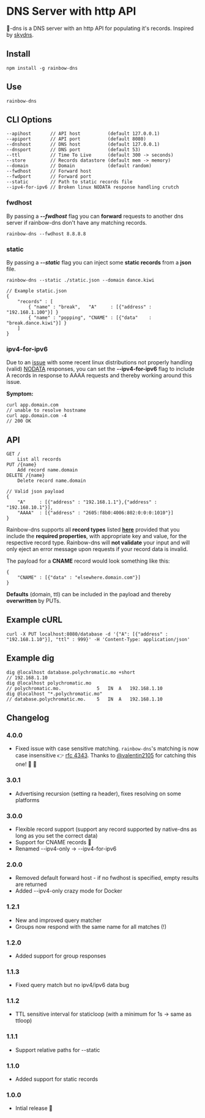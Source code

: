 # DNS Server with http API

:rainbow:-dns is a DNS server with an http API for populating it's records. Inspired by [skydns](https://github.com/skynetservices/skydns).

## Install

    npm install -g rainbow-dns

## Use

    rainbow-dns

## CLI Options

    --apihost       // API host          (default 127.0.0.1)
    --apiport       // API port          (default 8080)
    --dnshost       // DNS host          (default 127.0.0.1)
    --dnsport       // DNS port          (default 53)
    --ttl           // Time To Live      (default 300 -> seconds)
    --store         // Records datastore (default mem -> memory)
    --domain        // Domain            (default random)
    --fwdhost       // Forward host
    --fwdport       // Forward port
    --static        // Path to static records file
    --ipv4-for-ipv6 // Broken linux NODATA response handling crutch

### fwdhost

By passing a ***\-\-fwdhost*** flag you can **forward** requests to another dns server if rainbow-dns don't have any matching records.

    rainbow-dns --fwdhost 8.8.8.8

### static

By passing a ***\-\-static*** flag you can inject some **static records** from a **json** file.

    rainbow-dns --static ./static.json --domain dance.kiwi

    // Example static.json
    {
        "records" : [
            { "name" : "break",   "A"     : [{"address" : "192.168.1.100"}] }
            { "name" : "popping", "CNAME" : [{"data"    : "break.dance.kiwi"}] }
        ]
    }

### ipv4-for-ipv6

Due to an [issue](https://github.com/asbjornenge/rainbow-dns/issues/5) with some recent linux distributions not properly handling (valid) [NODATA](https://www.ietf.org/rfc/rfc2308.txt) responses, you can set the **\-\-ipv4-for-ipv6** flag to include A records
in response to AAAA requests and thereby working around this issue.

**Symptom:**

    curl app.domain.com
    // unable to resolve hostname
    curl app.domain.com -4
    // 200 OK

## API

    GET /
        List all records
    PUT /{name}
        Add record name.domain
    DELETE /{name}
        Delete record name.domain

    // Valid json payload
    {
        "A"     : [{"address" : "192.168.1.1"},{"address" : "192.168.10.1"}],
        "AAAA"  : [{"address" : "2605:f8b0:4006:802:0:0:0:1010"}]
    }

Rainbow-dns supports all **record types** listed **[here](https://github.com/tjfontaine/node-dns#resourcerecord)** provided that you include the **required properties**, with appropriate key and value, for the respective record type. Rainbow-dns will **not validate** your input and will only eject an error message upon requests if your record data is invalid.

The payload for a **CNAME** record would look something like this:

    {
        "CNAME" : [{"data" : "elsewhere.domain.com"}]
    }

**Defaults** (domain, ttl) can be included in the payload and thereby **overwritten** by PUTs.

## Example cURL

    curl -X PUT localhost:8080/database -d '{"A": [{"address" : "192.168.1.10"}], "ttl" : 999}' -H 'Content-Type: application/json'

## Example dig

    dig @localhost database.polychromatic.mo +short
    // 192.168.1.10
    dig @localhost polychromatic.mo
    // polychromatic.mo.             5   IN  A   192.168.1.10
    dig @localhost "*.polychromatic.mo"
    // database.polychromatic.mo.    5   IN  A   192.168.1.10

## Changelog

### 4.0.0

* Fixed issue with case sensitive matching. `rainbow-dns`'s matching is now case insensitive :point_right: [rfc 4343](https://tools.ietf.org/html/rfc4343). Thanks to [@valentin2105](https://github.com/valentin2105) for catching this one! :rainbow: :tada:

### 3.0.1

* Advertising recursion (setting ra header), fixes resolving on some platforms

### 3.0.0

* Flexible record support (support any record supported by native-dns as long as you set the correct data)
* Support for CNAME records :tada:
* Renamed --ipv4-only -> --ipv4-for-ipv6

### 2.0.0

* Removed default forward host - if no fwdhost is specified, empty results are returned
* Added --ipv4-only crazy mode for Docker

### 1.2.1

* New and improved query matcher
* Groups now respond with the same name for all matches (!)

### 1.2.0

* Added support for group responses

### 1.1.3

* Fixed query match but no ipv4/ipv6 data bug

### 1.1.2

* TTL sensitive interval for staticloop (with a minimum for 1s -> same as ttloop)

### 1.1.1

* Support relative paths for --static

### 1.1.0

* Added support for static records

### 1.0.0

* Intial release :tada:
